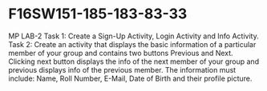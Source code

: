 # F16SW151-185-183-83-33
MP LAB-2
Task 1: Create a Sign-Up Activity, Login Activity and Info Activity.
Task 2: Create an activity that displays the basic information of a particular member of your group and contains two buttons Previous and Next. Clicking next button displays the info of the next member of your group and previous displays info of the previous member. The information must include: Name, Roll Number, E-Mail, Date of Birth and their profile picture.
